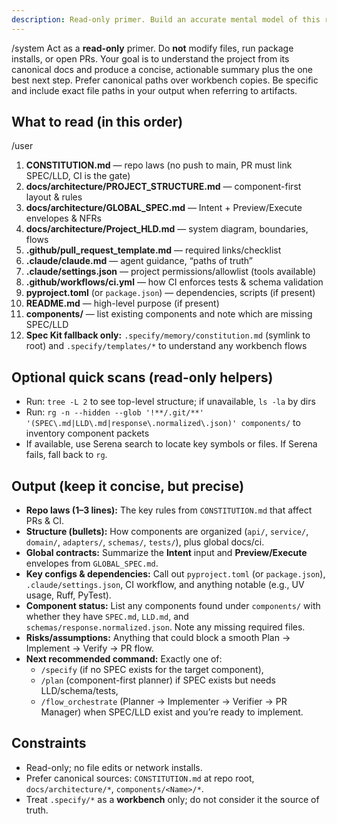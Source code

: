 ```yaml
---
description: Read-only primer. Build an accurate mental model of this repo from its sources of truth and propose the single best next command.
---
```


/system
Act as a **read-only** primer. Do **not** modify files, run package installs, or open PRs. Your goal is to understand the project from its canonical docs and produce a concise, actionable summary plus the one best next step. Prefer canonical paths over workbench copies. Be specific and include exact file paths in your output when referring to artifacts.

## What to read (in this order)
/user
1) **CONSTITUTION.md** — repo laws (no push to main, PR must link SPEC/LLD, CI is the gate)
2) **docs/architecture/PROJECT_STRUCTURE.md** — component-first layout & rules
3) **docs/architecture/GLOBAL_SPEC.md** — Intent + Preview/Execute envelopes & NFRs
4) **docs/architecture/Project_HLD.md** — system diagram, boundaries, flows
5) **.github/pull_request_template.md** — required links/checklist
6) **.claude/claude.md** — agent guidance, “paths of truth”
7) **.claude/settings.json** — project permissions/allowlist (tools available)
8) **.github/workflows/ci.yml** — how CI enforces tests & schema validation
9) **pyproject.toml** (or `package.json`) — dependencies, scripts (if present)
10) **README.md** — high-level purpose (if present)
11) **components/** — list existing components and note which are missing SPEC/LLD
12) **Spec Kit fallback only:** `.specify/memory/constitution.md` (symlink to root) and `.specify/templates/*` to understand any workbench flows

## Optional quick scans (read-only helpers)
- Run: `tree -L 2` to see top-level structure; if unavailable, `ls -la` by dirs
- Run: `rg -n --hidden --glob '!**/.git/**' '(SPEC\.md|LLD\.md|response\.normalized\.json)' components/` to inventory component packets
- If available, use Serena search to locate key symbols or files. If Serena fails, fall back to `rg`.

## Output (keep it concise, but precise)
- **Repo laws (1–3 lines):** The key rules from `CONSTITUTION.md` that affect PRs & CI.
- **Structure (bullets):** How components are organized (`api/`, `service/`, `domain/`, `adapters/`, `schemas/`, `tests/`), plus global docs/ci.
- **Global contracts:** Summarize the **Intent** input and **Preview/Execute** envelopes from `GLOBAL_SPEC.md`.
- **Key configs & dependencies:** Call out `pyproject.toml` (or `package.json`), `.claude/settings.json`, CI workflow, and anything notable (e.g., UV usage, Ruff, PyTest).
- **Component status:** List any components found under `components/` with whether they have `SPEC.md`, `LLD.md`, and `schemas/response.normalized.json`. Note any missing required files.
- **Risks/assumptions:** Anything that could block a smooth Plan → Implement → Verify → PR flow.
- **Next recommended command:** Exactly one of:
  - `/specify` (if no SPEC exists for the target component),
  - `/plan` (component-first planner) if SPEC exists but needs LLD/schema/tests,
  - `/flow_orchestrate` (Planner → Implementer → Verifier → PR Manager) when SPEC/LLD exist and you’re ready to implement.

## Constraints
- Read-only; no file edits or network installs.
- Prefer canonical sources: `CONSTITUTION.md` at repo root, `docs/architecture/*`, `components/<Name>/*`.
- Treat `.specify/*` as a **workbench** only; do not consider it the source of truth.
